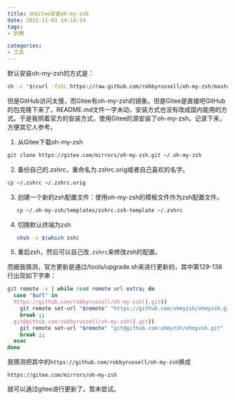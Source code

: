 ```yaml
---
title: 从Gitee安装oh-my-zsh
date: 2021-11-01 14:14:14
tags: 
- 折腾

categories: 
- 工具
---
```

默认安装oh-my-zsh的方式是：

```bash
sh -c "$(curl -fsSL https://raw.github.com/robbyrussell/oh-my-zsh/master/tools/install.sh)"
```

但是GitHub访问太慢，而Gitee有oh-my-zsh的镜象。但是Gitee是直接吧GitHub的包克隆下来了，README.md文件一字未动，安装方式也没有改成国内能用的方式。于是我照着官方的安装方式，使用Gitee的源安装了oh-my-zsh。记录下来，方便其它人参考。

1. 从Gitee下载oh-my-zsh

```bash
git clone https://gitee.com/mirrors/oh-my-zsh.git ~/.oh-my-zsh
```

2. 备份自己的.zshrc，重命名为.zshrc.orig或者自己喜欢的名字。

```bash
cp ~/.zshrc ~/.zshrc.orig
```

3. 创建一个新的zsh配置文件：使用oh-my-zsh的模板文件作为zsh配置文件。
```bash
   cp ~/.oh-my-zsh/templates/zshrc.zsh-template ~/.zshrc
```
4. 切换默认终端为zsh
```bash
   chsh -s $(which zsh)
```
5. 重启zsh，然后可以自己改`.zshrc`来修改zsh的配置。

而据我猜测，官方更新是通过/tools/upgrade.sh来进行更新的，其中第129-138行出现如下字串：

```sh
git remote -v | while read remote url extra; do
  case "$url" in
  https://github.com/robbyrussell/oh-my-zsh(|.git))
    git remote set-url "$remote" "https://github.com/ohmyzsh/ohmyzsh.git"
    break ;;
  git@github.com:robbyrussell/oh-my-zsh(|.git))
    git remote set-url "$remote" "git@github.com:ohmyzsh/ohmyzsh.git"
    break ;;
  esac
done
```

我猜测把其中的`https://github.com/robbyrussell/oh-my-zsh`换成

```
https://gitee.com/mirrors/oh-my-zsh
```

就可以通过gitee进行更新了。暂未尝试。
